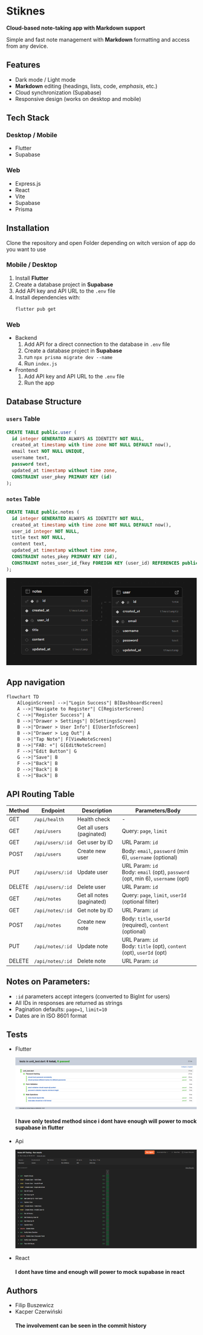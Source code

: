 # Stiknes  

**Cloud-based note-taking app with Markdown support**  

Simple and fast note management with **Markdown** formatting and access from any device.  

## Features  
- Dark mode / Light mode  
- **Markdown** editing (headings, lists, code, *emphasis*, etc.)  
- Cloud synchronization (Supabase)  
- Responsive design (works on desktop and mobile)  

## Tech Stack  

### Desktop / Mobile  
- Flutter  
- Supabase  

### Web  
- Express.js 
- React
- Vite
- Supabase
- Prisma

## Installation  

Clone the repository and open Folder depending on witch version of app do you want to use

### Mobile / Desktop  
1. Install **Flutter**  
2. Create a database project in **Supabase**  
3. Add API key and API URL to the `.env` file  
4. Install dependencies with:  
   ```sh
   flutter pub get
   ```  
### Web
- Backend
  1. Add API for a direct connection to the database in `.env` file
  2. Create a database project in **Supabase**
  3. run `npx prisma migrate dev --name`
  4. Run `index.js`
- Frontend
  1. Add API key and API URL to the `.env` file
  2. Run the app

## Database Structure  

### `users` Table
```sql
CREATE TABLE public.user (
  id integer GENERATED ALWAYS AS IDENTITY NOT NULL,
  created_at timestamp with time zone NOT NULL DEFAULT now(),
  email text NOT NULL UNIQUE,
  username text,
  password text,
  updated_at timestamp without time zone,
  CONSTRAINT user_pkey PRIMARY KEY (id)
);
```

### `notes` Table
```sql
CREATE TABLE public.notes (
  id integer GENERATED ALWAYS AS IDENTITY NOT NULL,
  created_at timestamp with time zone NOT NULL DEFAULT now(),
  user_id integer NOT NULL,
  title text NOT NULL,
  content text,
  updated_at timestamp without time zone,
  CONSTRAINT notes_pkey PRIMARY KEY (id),
  CONSTRAINT notes_user_id_fkey FOREIGN KEY (user_id) REFERENCES public.user(id)
);
```
![DB schema](https://github.com/Buszewicz/Stiknes/blob/main/DB.png)

## App navigation

```mermaid
flowchart TD
    A[LoginScreen] -->|"Login Success"| B[DashboardScreen]
    A -->|"Navigate to Register"| C[RegisterScreen]
    C -->|"Register Success"| A
    B -->|"Drawer > Settings"| D[SettingsScreen]
    B -->|"Drawer > User Info"| E[UserInfoScreen]
    B -->|"Drawer > Log Out"| A
    B -->|"Tap Note"| F[ViewNoteScreen]
    B -->|"FAB: +"| G[EditNoteScreen]
    F -->|"Edit Button"| G
    G -->|"Save"| B
    F -->|"Back"| B
    D -->|"Back"| B
    E -->|"Back"| B
```

## API Routing Table

| Method | Endpoint                | Description                          | Parameters/Body                                                                 |
|--------|-------------------------|--------------------------------------|---------------------------------------------------------------------------------|
| GET    | `/api/health`           | Health check                         | -                                                                               |
| GET    | `/api/users`            | Get all users (paginated)            | Query: `page`, `limit`                                                          |
| GET    | `/api/users/:id`        | Get user by ID                       | URL Param: `id`                                                                 |
| POST   | `/api/users`            | Create new user                      | Body: `email`, `password` (min 6), `username` (optional)                        |
| PUT    | `/api/users/:id`        | Update user                          | URL Param: `id`<br>Body: `email` (opt), `password` (opt, min 6), `username` (opt) |
| DELETE | `/api/users/:id`        | Delete user                          | URL Param: `id`                                                                 |
| GET    | `/api/notes`            | Get all notes (paginated)            | Query: `page`, `limit`, `userId` (optional filter)                              |
| GET    | `/api/notes/:id`        | Get note by ID                       | URL Param: `id`                                                                 |
| POST   | `/api/notes`            | Create new note                      | Body: `title`, `userId` (required), `content` (optional)                        |
| PUT    | `/api/notes/:id`        | Update note                          | URL Param: `id`<br>Body: `title` (opt), `content` (opt), `userId` (opt)          |
| DELETE | `/api/notes/:id`        | Delete note                          | URL Param: `id`                                                                 |

## Notes on Parameters:
- `:id` parameters accept integers (converted to BigInt for users)
- All IDs in responses are returned as strings
- Pagination defaults: `page=1`, `limit=10`
- Dates are in ISO 8601 format

## Tests
- Flutter
  
   ![Flutter_Tests](https://github.com/Buszewicz/Stiknes/blob/main/Flutter_test.png)
   #### I have only tested method since i dont have enough will power to mock supabase in flutter
- Api
  
   ![API_Tests](https://github.com/Buszewicz/Stiknes/blob/main/API.png)
- React
   #### I dont have time and enough will power to mock supabase in react
  
## Authors  
- Filip Buszewicz  
- Kacper Czerwiński
  #### The involvement can be seen in the commit history

